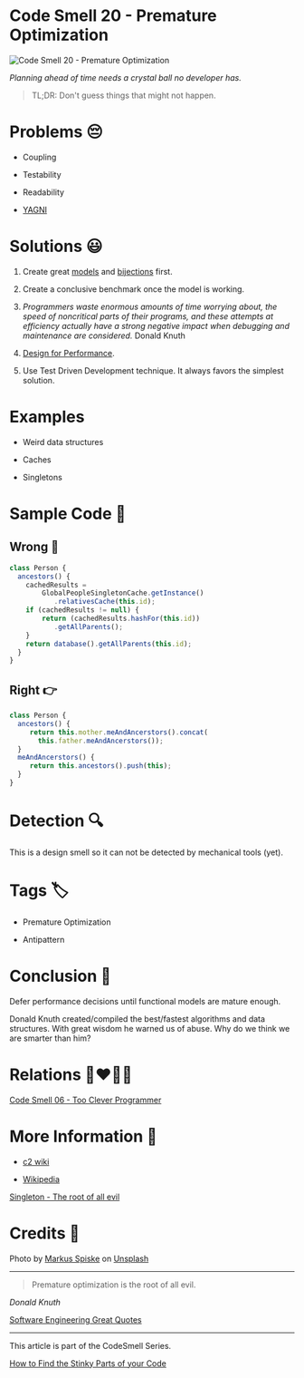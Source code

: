 # Code Smell 20 - Premature Optimization

![Code Smell 20 - Premature Optimization](Code%20Smell%2020%20-%20Premature%20Optimization.jpg)

*Planning ahead of time needs a crystal ball no developer has.*

> TL;DR: Don't guess things that might not happen.

# Problems 😔 

- Coupling

- Testability

- Readability

- [YAGNI](https://en.wikipedia.org/wiki/You_aren%27t_gonna_need_it)

# Solutions 😃

1. Create great [models](https://github.com/mcsee/Software-Design-Articles/tree/main/Articles/Theory/What%20is%20(wrong%20with)%20software/readme.md) and [bijections](https://github.com/mcsee/Software-Design-Articles/tree/main/Articles/Theory/The%20One%20and%20Only%20Software%20Design%20Principle/readme.md) first.

2. Create a conclusive benchmark once the model is working.

3. *Programmers waste enormous amounts of time worrying about, the speed of noncritical parts of their programs, and these attempts at efficiency actually have a strong negative impact when debugging and maintenance are considered.* Donald Knuth

4. [Design for Performance](https://wiki.c2.com/?DesignForPerformance).

5. Use Test Driven Development technique. It always favors the simplest solution.

# Examples

- Weird data structures

- Caches

- Singletons

# Sample Code 📖

## Wrong 🚫

<!-- [Gist Url](https://gist.github.com/mcsee/9ac202ec7527f486b6a3ff1895d6ba41) -->

```javascript
class Person {
  ancestors() {
    cachedResults = 
        GlobalPeopleSingletonCache.getInstance()
           .relativesCache(this.id);
    if (cachedResults != null) {
        return (cachedResults.hashFor(this.id))
           .getAllParents();
    }
    return database().getAllParents(this.id);
  }
}
```

## Right 👉

<!-- [Gist Url](https://gist.github.com/mcsee/8f6b87de8228b342caabefab2b05ca42) -->

```javascript
class Person {   
  ancestors() {
     return this.mother.meAndAncerstors().concat(
       this.father.meAndAncerstors());      
  }
  meAndAncerstors() {
     return this.ancestors().push(this);
  }
}
```

# Detection 🔍

This is a design smell so it can not be detected by mechanical tools (yet).

# Tags 🏷️

- Premature Optimization

- Antipattern

# Conclusion 🏁

Defer performance decisions until functional models are mature enough.

Donald Knuth created/compiled the best/fastest algorithms and data structures. With great wisdom he warned us of abuse. Why do we think we are smarter than him? 

# Relations 👩‍❤️‍💋‍👨

[Code Smell 06 - Too Clever Programmer](https://github.com/mcsee/Software-Design-Articles/tree/main/Articles/Code%20Smells/Code%20Smell%2006%20-%20Too%20Clever%20Programmer/readme.md)

# More Information 📕

- [c2 wiki](https://wiki.c2.com/?PrematureOptimization)

- [Wikipedia](https://en.wikipedia.org/wiki/Program_optimization)

[Singleton - The root of all evil](https://github.com/mcsee/Software-Design-Articles/tree/main/Articles/Theory/Singleton%20-%20The%20root%20of%20all%20evil/readme.md)

# Credits 🙏

Photo by [Markus Spiske](https://unsplash.com/@markusspiske) on [Unsplash](https://unsplash.com/s/photos/code)

* * *

> Premature optimization is the root of all evil.

_Donald Knuth_

[Software Engineering Great Quotes](https://github.com/mcsee/Software-Design-Articles/tree/main/Articles/Quotes/Software%20Engineering%20Great%20Quotes/readme.md)

* * *

This article is part of the CodeSmell Series.

[How to Find the Stinky Parts of your Code](https://github.com/mcsee/Software-Design-Articles/tree/main/Articles/Code%20Smells/How%20to%20Find%20the%20Stinky%20parts%20of%20your%20Code/readme.md)